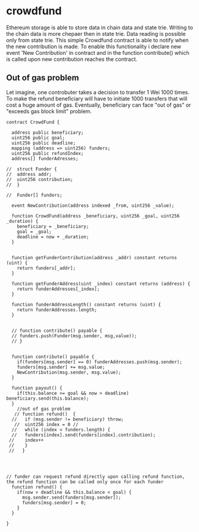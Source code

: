 # crowdfund

Ethereum storage is able to store data in chain data and state trie. Writing to the chain data is more chepaer then in state trie.
Data reading is possible only from state trie.
This simple Crowdfund contract is able to notify when the new contribution is made.
To enable this functionality i declare new event 'New Contribution' in contract and in the function contribute() which is called upon new contribution reaches the contract.


## Out of gas problem
Let imagine, one controbuter takes a decision to transfer 1 Wei 1000 times. 
To make the refund beneficiary will have to initiate 1000 transfers that will cost a huge amount of gas.
Eventually, beneficiary can face "out of gas" or "exceeds gas block limit" problem.


```
contract CrowdFund {

  address public beneficiary;
  uint256 public goal;
  uint256 public deadline;
  mapping (address => uint256) funders;
  uint256 public refundIndex;
  address[] funderAdresses;
  
//  struct Funder {
//  address addr;
//  uint256 contribution;
//  }
  
//  Funder[] funders;

  event NewContribution(address indexed _from, uint256 _value);

  function CrowdFund(address _beneficiary, uint256 _goal, uint256 _duration) {
    beneficiary = _beneficiary;
    goal = _goal;
    deadline = now + _duration;
  }

  
  function getFunderContribution(address _addr) constant returns (uint) {
    return funders[_addr];
  }

  function getFunderAddress(uint _index) constant returns (address) {
    return funderAddresses[_index];
  }

  function funderAddressLength() constant returns (uint) {
    return funderAddresses.length;
  }


  // function contribute() payable {
  // funders.push(Funder(msg.sender, msg,value));
  // }


  function contribute() payable {
    if(funders[msg.sender] == 0) funderAddresses.push(msg.sender);
    funders[msg.sender] += msg.value;  
    NewContribution(msg.sender, msg.value);
  }

  function payout() {
    if(this.balance >= goal && now > deadline) beneficiary.send(this.balance);
  }
    //out of gas problem
   // function refund()  {
  //   if (msg.sender != beneficiary) throw;
   //  uint256 index = 0 //
  //   while (index < funders.length) {
  //   funders[index].send(funders[index].contribution);
 //    index++
 //    }
 //   }
 
 
 
     
// funder can request refund directly upon calling refund function, the refund function can be called only once for each funder
  function refund() {
    if(now > deadline && this.balance < goal) {
      msg.sender.send(funders[msg.sender]);
      funders[msg.sender] = 0;
    }
  }

}
```
